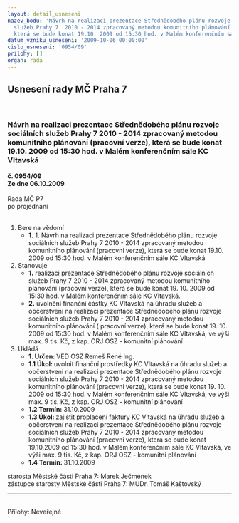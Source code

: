 ```yaml
---
layout: detail_usneseni
nazev_bodu: 'Návrh na realizaci prezentace Střednědobého plánu rozvoje sociálních
  služeb Prahy 7  2010 - 2014 zpracovaný metodou komunitního plánování (pracovní verze),
  která se bude konat 19.10. 2009 od 15:30 hod. v Malém konferenčním sále KC Vltavská '
datum_vzniku_usneseni: '2009-10-06 00:00:00'
cislo_usneseni: '0954/09'
prilohy: []
organ: rada
---
```

<div id="ucUsn_pList" class="usn">
	<span><h2>Usnesení rady MČ Praha 7 </h2>
<br></span><div class="standBody">
<span><h3>Návrh na realizaci prezentace Střednědobého plánu rozvoje sociálních služeb Prahy 7  2010 - 2014 zpracovaný metodou komunitního plánování (pracovní verze), která se bude konat 19.10. 2009 od 15:30 hod. v Malém konferenčním sále KC Vltavská </h3></span><div class="center">
		<strong>č. 0954/09</strong><br>
	</div>
<div class="center">
		<strong>Ze dne 06.10.2009</strong><br><br>
	</div>Rada MČ P7<br> po projednání<br><br><ol>
<li>Bere na vědomí<ul><li>
<strong>1.</strong> 1.      Návrh na realizaci prezentace Střednědobého plánu rozvoje sociálních služeb Prahy 7  2010 - 2014 zpracovaný metodou komunitního plánování (pracovní verze), která se bude konat 19.10. 2009 od 15:30 hod. v Malém konferenčním  sále KC Vltavská </li></ul>
</li>
<li>Stanovuje<ul>
<li>
<strong>1.</strong> realizaci prezentace Střednědobého plánu rozvoje sociálních služeb Prahy 7    2010 - 2014 zpracovaný metodou komunitního plánování (pracovní verze),     která se bude konat 19. 10. 2009 od 15:30 hod. v Malém konferenčním sále      KC Vltavská.</li>
<li>
<strong>2.</strong> uvolnění finanční částky KC Vltavská na úhradu služeb a občerstvení na realizaci prezentace Střednědobého plánu rozvoje sociálních služeb Prahy 7  2010 - 2014 zpracovaný metodou komunitního plánování ( pracovní verze), která se bude konat 19. 10. 2009 od 15:30 hod. v Malém konferenčním sále KC Vltavská, ve výši max. 9 tis. Kč, z kap. ORJ OSZ - komunitní plánování </li>
</ul>
</li>
<li>Ukládá<ul>
<li>
<strong>1. Určen: </strong>VED OSZ Remeš René Ing.</li>
<li>
<strong>1.1 Úkol: </strong>uvolnit finanční prostředky KC Vltavská na úhradu služeb a občerstvení na realizaci prezentace Střednědobého plánu rozvoje sociálních služeb Prahy 7  2010 - 2014 zpracovaný metodou komunitního plánování (pracovní verze), která se bude konat 19. 10. 2009 od 15:30 hod. v Malém konferenčním sále KC Vltavská, ve výši max. 9 tis. Kč, z kap. ORJ OSZ - komunitní plánování   </li>
<li>
<strong>1.2 Termín: </strong>31.10.2009</li>
<li>
<strong>1.3 Úkol: </strong>zajistit proplacení faktury KC Vltavská na úhradu služeb a občerstvení na realizaci prezentace Střednědobého plánu rozvoje sociálních služeb Prahy 7  2010 - 2014 zpracovaný metodou komunitního plánování (pracovní verze), která se bude konat 19.10.2009 od 15:30 hod. v Malém konferenčním sále KC Vltavská, ve výši max. 9 tis. Kč, z kap. ORJ OSZ - komunitní plánování   </li>
<li>
<strong>1.4 Termín: </strong>31.10.2009</li>
</ul>
</li>
</ol>starosta Městské části Praha 7: Marek Ječmének<br>zástupce starosty Městské části Praha 7: MUDr. Tomáš Kaštovský <hr>
<br>Přílohy: Neveřejné</div>
</div>